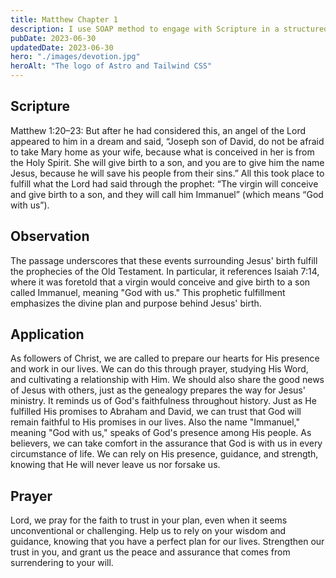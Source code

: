 ```yaml
---
title: Matthew Chapter 1
description: I use SOAP method to engage with Scripture in a structured and meaningful way, allowing it to guide my actions, and strengthen relationship with God.
pubDate: 2023-06-30
updatedDate: 2023-06-30
hero: "./images/devotion.jpg"
heroAlt: "The logo of Astro and Tailwind CSS"
---
```


## Scripture

Matthew 1:20–23: But after he had considered this, an angel of the Lord appeared to him in a dream and said, “Joseph son of David, do not be afraid to take Mary home as your wife, because what is conceived in her is from the Holy Spirit. She will give birth to a son, and you are to give him the name Jesus, because he will save his people from their sins.” 
All this took place to fulfill what the Lord had said through the prophet: “The virgin will conceive and give birth to a son, and they will call him Immanuel” (which means “God with us”).

## Observation

The passage underscores that these events surrounding Jesus' birth fulfill the prophecies of the Old Testament. In particular, it references Isaiah 7:14, where it was foretold that a virgin would conceive and give birth to a son called Immanuel, meaning "God with us." This prophetic fulfillment emphasizes the divine plan and purpose behind Jesus' birth.

## Application

As followers of Christ, we are called to prepare our hearts for His presence and work in our lives. We can do this through prayer, studying His Word, and cultivating a relationship with Him. We should also share the good news of Jesus with others, just as the genealogy prepares the way for Jesus' ministry. It reminds us of God's faithfulness throughout history. Just as He fulfilled His promises to Abraham and David, we can trust that God will remain faithful to His promises in our lives. Also the name "Immanuel," meaning "God with us," speaks of God's presence among His people. As believers, we can take comfort in the assurance that God is with us in every circumstance of life. We can rely on His presence, guidance, and strength, knowing that He will never leave us nor forsake us.

## Prayer

Lord, we pray for the faith to trust in your plan, even when it seems unconventional or challenging. Help us to rely on your wisdom and guidance, knowing that you have a perfect plan for our lives. Strengthen our trust in you, and grant us the peace and assurance that comes from surrendering to your will.

